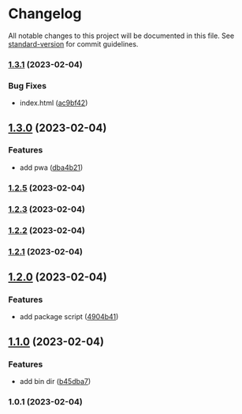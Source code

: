 # Changelog

All notable changes to this project will be documented in this file. See [standard-version](https://github.com/conventional-changelog/standard-version) for commit guidelines.

### [1.3.1](https://github.com/shinokada/imgtaggen/compare/v1.3.0...v1.3.1) (2023-02-04)


### Bug Fixes

* index.html ([ac9bf42](https://github.com/shinokada/imgtaggen/commit/ac9bf42c8fd181fbf59ffc3a73ac4294c04bdc7f))

## [1.3.0](https://github.com/shinokada/imgtaggen/compare/v1.2.5...v1.3.0) (2023-02-04)


### Features

* add pwa ([dba4b21](https://github.com/shinokada/imgtaggen/commit/dba4b21ef9e6e9826ae5f4fd14c6cdf715ebcf1e))

### [1.2.5](https://github.com/shinokada/imgtaggen/compare/v1.2.3...v1.2.5) (2023-02-04)

### [1.2.3](https://github.com/shinokada/imgtaggen/compare/v1.2.2...v1.2.3) (2023-02-04)

### [1.2.2](https://github.com/shinokada/imgtaggen/compare/v1.2.1...v1.2.2) (2023-02-04)

### [1.2.1](https://github.com/shinokada/imgtaggen/compare/v1.2.0...v1.2.1) (2023-02-04)

## [1.2.0](https://github.com/shinokada/imgtaggen/compare/v1.1.0...v1.2.0) (2023-02-04)


### Features

* add package script ([4904b41](https://github.com/shinokada/imgtaggen/commit/4904b41066339b217c357bb697fd97bdd6183d40))

## [1.1.0](https://github.com/shinokada/imgtaggen/compare/v1.0.1...v1.1.0) (2023-02-04)


### Features

* add bin dir ([b45dba7](https://github.com/shinokada/imgtaggen/commit/b45dba723d2d2319c34db61eff5f94f5eb17bdd7))

### 1.0.1 (2023-02-04)

